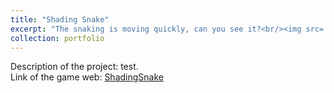 ```yaml
---
title: "Shading Snake"
excerpt: "The snaking is moving quickly, can you see it?<br/><img src='/images/500x300.png'>"
collection: portfolio
---
```


Description of the project: test. <br>
Link of the game web: [ShadingSnake](https://snake.fangfranksun.com)
